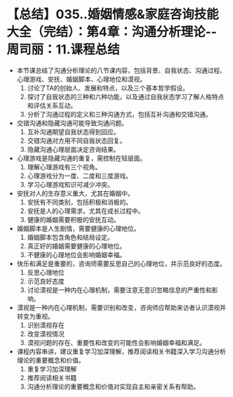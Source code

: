 # 【总结】035..婚姻情感&家庭咨询技能大全（完结）：第4章：沟通分析理论--周司丽：11.课程总结

-   本节课总结了沟通分析理论的八节课内容，包括背景、自我状态、沟通过程、心理游戏、安抚、婚姻脚本、心理地位和漠视。
    1.  讨论了TA的创始人、发展和特点，以及三个基本哲学假设。
    2.  探讨了自我状态的三种和六种功能，以及通过自我状态学习了解人格特点和评估关系互动。
    3.  分析了沟通过程的定义和三种沟通方式，包括互补沟通和交错沟通。
-   交错沟通和隐藏沟通可能导致沟通问题。
    1.  互补沟通期望自我状态得到回应。
    2.  交错沟通对方用不同自我状态回复。
    3.  隐藏沟通心理层面决定咨询结果。
-   心理游戏是隐藏沟通的重复，需控制在轻层面。
    1.  理解心理游戏有三个视角。
    2.  心理游戏分为一度、二度和三度游戏。
    3.  学习心理游戏知识可减少冲突。
-   安抚对人的生存意义重大，尤其在婚姻中。
    1.  安抚有不同类别，包括积极和消极的。
    2.  安抚是人的心理需求，尤其在成长过程中。
    3.  健康的婚姻需要积极的安抚互动。
-   婚姻脚本是人生剧情，需要健康的心理地位。
    1.  婚姻脚本包含角色和结局设定。
    2.  真正好的婚姻需要健康的心理地位。
    3.  不健康的心理地位会影响婚姻幸福。
-   快乐和满足是重要的，咨询师需要反思自己的心理地位，并示范良好的态度。
    1.  反思心理地位
    2.  示范良好态度
    3.  讨论漠视是一种内在心理机制，需要注意无意识忽略信息的严重性和影响。
-   漠视是一种内在心理机制，需要识别和改变，咨询师应帮助来访者认识漠视并转变为重视。
    1.  识别漠视存在
    2.  改变漠视情况
    3.  漠视问题的存在、重要性和改变的可能性会影响婚姻幸福和满足。
-   课程内容串讲，建议重复学习加深理解，推荐阅读相关书籍深入学习沟通分析理论的重要概念和价值。
    1.  重复学习加深理解
    2.  推荐阅读相关书籍
    3.  沟通分析理论的重要概念和价值对实现自主和亲密关系有帮助。